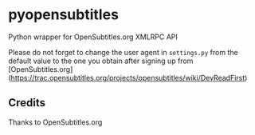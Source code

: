pyopensubtitles
===============

Python wrapper for OpenSubtitles.org XMLRPC API 

Please do not forget to change the user agent in `settings.py` from the
default value to the one you obtain after signing up from [OpenSubtitles.org]
(https://trac.opensubtitles.org/projects/opensubtitles/wiki/DevReadFirst)

Credits
-------

Thanks to OpenSubtitles.org
